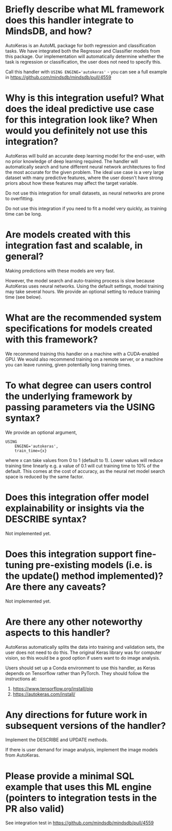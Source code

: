 # Briefly describe what ML framework does this handler integrate to MindsDB, and how?
AutoKeras is an AutoML package for both regression and classification tasks.
We have integrated both the Regressor and Classifier models from this package.
Our implementation will automatically determine whether the task is regression or classification, the user does not need to specify this.

Call this handler with
`USING ENGINE='autokeras'` - you can see a full example in https://github.com/mindsdb/mindsdb/pull/4559

# Why is this integration useful? What does the ideal predictive use case for this integration look like? When would you definitely not use this integration?
AutoKeras will build an accurate deep learning model for the end-user, with no prior knowledge of deep learning required.
The handler will automatically search and tune different neural network architectures to find the most accurate for the given problem.
The ideal use case is a very large dataset with many predictive features, where the user doesn't have strong priors about how these features may affect the target variable.

Do not use this integration for small datasets, as neural networks are prone to overfitting.

Do not use this integration if you need to fit a model very quickly, as training time can be long.

# Are models created with this integration fast and scalable, in general?
Making predictions with these models are very fast.

However, the model search and auto-training process is slow because AutoKeras uses neural networks. Using the default settings, model training may take several hours. We provide an optional setting to reduce training time (see below).


# What are the recommended system specifications for models created with this framework?
We recommend training this handler on a machine with a CUDA-enabled GPU.
We would also recommend training on a remote server, or a machine you can leave running, given potentially long training times.

# To what degree can users control the underlying framework by passing parameters via the USING syntax?
We provide an optional argument,

```
USING
    ENGINE='autokeras',
    train_time={x}
```

where x can take values from 0 to 1 (default to 1). Lower values will reduce training time linearly e.g. a value of 0.1 will cut training time to 10% of the default. This comes at the cost of accuracy, as the neural net model search space is reduced by the same factor.

# Does this integration offer model explainability or insights via the DESCRIBE syntax?
Not implemented yet.

# Does this integration support fine-tuning pre-existing models (i.e. is the update() method implemented)? Are there any caveats?
Not implemented yet.

# Are there any other noteworthy aspects to this handler?
AutoKeras automatically splits the data into training and validation sets, the user does not need to do this.
The original Keras library was for computer vision, so this would be a good option if users want to do image analysis.

Users should set up a Conda environment to use this handler, as Keras depends on Tensorflow rather than PyTorch.
They should follow the instructions at:
1. https://www.tensorflow.org/install/pip
2. https://autokeras.com/install/

# Any directions for future work in subsequent versions of the handler?
Implement the DESCRIBE and UPDATE methods.

If there is user demand for image analysis, implement the image models from AutoKeras.

# Please provide a minimal SQL example that uses this ML engine (pointers to integration tests in the PR also valid)
See integration test in https://github.com/mindsdb/mindsdb/pull/4559
